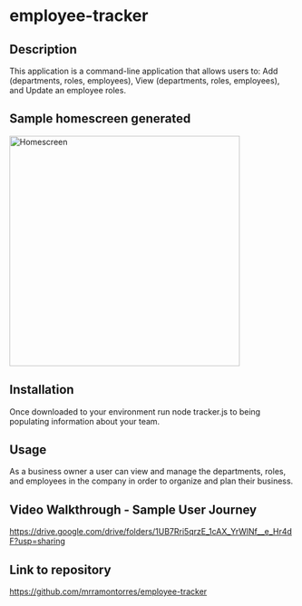 # employee-tracker

## Description
This application is a command-line application that allows users to: Add (departments, roles, employees), View (departments, roles, employees), and Update an employee roles.

## Sample homescreen generated
<img width="406" alt="Homescreen" src="https://user-images.githubusercontent.com/2013291/107731382-b614f900-6caa-11eb-8ac8-a7aca3dbbe48.png">

## Installation
Once downloaded to your environment run node tracker.js to being populating information about your team.

## Usage
As a business owner a user can view and manage the departments, roles, and employees in the company in order to organize and plan their business.

## Video Walkthrough - Sample User Journey
https://drive.google.com/drive/folders/1UB7Rri5qrzE_1cAX_YrWlNf__e_Hr4dF?usp=sharing

## Link to repository
https://github.com/mrramontorres/employee-tracker
